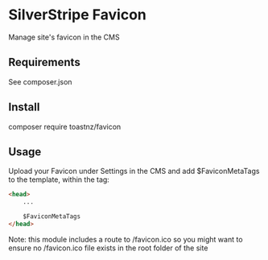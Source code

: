 # SilverStripe Favicon

Manage site's favicon in the CMS

## Requirements

See composer.json

## Install

composer require toastnz/favicon

## Usage

Upload your Favicon under Settings in the CMS and add $FaviconMetaTags to the template, within the <head> tag:

```html
<head>
    ...

    $FaviconMetaTags
</head>
```

Note: this module includes a route to /favicon.ico so you might want to ensure no /favicon.ico file exists in the root folder of the site
